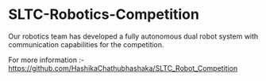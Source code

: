 # SLTC-Robotics-Competition

Our robotics team has developed a fully autonomous dual robot system with communication capabilities for the competition.

For more information :- https://github.com/HashikaChathubhashaka/SLTC_Robot_Competition
